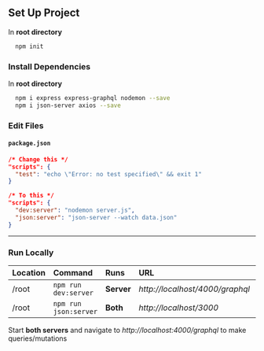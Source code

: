 ## Set Up Project

In **root directory**

```bash
  npm init
```

### Install Dependencies

In **root directory**

```bash
  npm i express express-graphql nodemon --save
  npm i json-server axios --save
```

### Edit Files

#### `package.json`

```json
/* Change this */
"scripts": {
  "test": "echo \"Error: no test specified\" && exit 1"
}

/* To this */
"scripts": {
  "dev:server": "nodemon server.js",
  "json:server": "json-server --watch data.json"
}
```

---

### Run Locally

| Location | Command               | Runs       | URL                             | Access   |
| :------- | :-------------------- | :--------- | :------------------------------ | :------- |
| /root    | `npm run dev:server`  | **Server** | *http://localhost/4000/graphql* | GraphiQL |
| /root    | `npm run json:server` | **Both**   | *http://localhost/3000*         | Docs     |


Start **both servers** and navigate to *http://localhost:4000/graphql* to make queries/mutations
